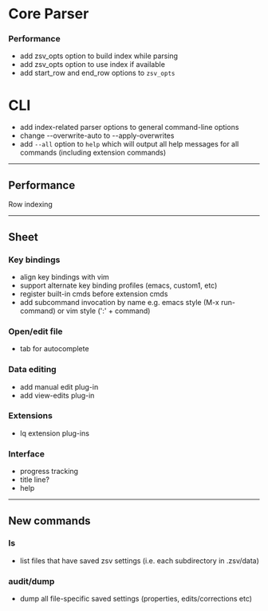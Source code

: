 # Core Parser

### Performance
- add zsv_opts option to build index while parsing
- add zsv_opts option to use index if available
- add start_row and end_row options to `zsv_opts`

# CLI
- add index-related parser options to general command-line options
- change --overwrite-auto to --apply-overwrites
- add `--all` option to `help` which will output all help messages for all commands (including extension commands)

---
## Performance

Row indexing

---

## Sheet

### Key bindings
- align key bindings with vim
- support alternate key binding profiles (emacs, custom1, etc)
- register built-in cmds before extension cmds
- add subcommand invocation by name e.g. emacs style (M-x run-command) or vim style (':' + command)

### Open/edit file
- tab for autocomplete

### Data editing
- add manual edit plug-in
- add view-edits plug-in

### Extensions
- lq extension plug-ins

### Interface
- progress tracking
- title line?
- help

---

## New commands

### ls
- list files that have saved zsv settings (i.e. each subdirectory in .zsv/data)

### audit/dump
- dump all file-specific saved settings (properties, edits/corrections etc)

